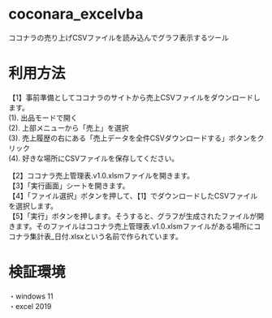 # coconara_excelvba
ココナラの売り上げCSVファイルを読み込んでグラフ表示するツール  

# 利用方法
【1】事前準備としてココナラのサイトから売上CSVファイルをダウンロードします。  
    (1). 出品モードで開く  
    (2). 上部メニューから「売上」を選択  
    (3). 売上履歴の右にある「売上データを全件CSVダウンロードする」ボタンをクリック  
    (4). 好きな場所にCSVファイルを保存してください。  
  
【2】ココナラ売上管理表.v1.0.xlsmファイルを開きます。  
【3】「実行画面」シートを開きます。  
【4】「ファイル選択」ボタンを押して、【1】でダウンロードしたCSVファイルを選択します。  
【5】「実行」ボタンを押します。そうすると、グラフが生成されたファイルが開きます。そのファイルはココナラ売上管理表.v1.0.xlsmファイルがある場所にココナラ集計表_日付.xlsxという名前で作られています。  
  
# 検証環境
・windows 11  
・excel 2019  